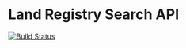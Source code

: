 Land Registry Search API
==========

[![Build Status](https://travis-ci.org/LandRegistry/search-api.svg)](https://travis-ci.org/LandRegistry/search-api)
